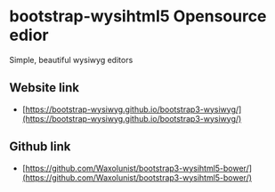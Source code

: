 # bootstrap-wysihtml5 Opensource edior
Simple, beautiful wysiwyg editors

## Website link
- [https://bootstrap-wysiwyg.github.io/bootstrap3-wysiwyg/](https://bootstrap-wysiwyg.github.io/bootstrap3-wysiwyg/)

## Github link
- [https://github.com/Waxolunist/bootstrap3-wysihtml5-bower/](https://github.com/Waxolunist/bootstrap3-wysihtml5-bower/)